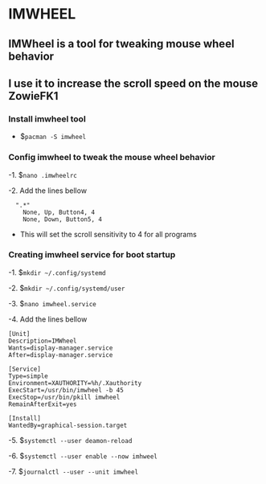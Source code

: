 # IMWHEEL

## IMWheel is a tool for tweaking mouse wheel behavior

## I use it to increase the scroll speed on the mouse ZowieFK1

### Install imwheel tool
- $`pacman -S imwheel`

### Config imwheel to tweak the mouse wheel behavior

-1. $`nano .imwheelrc` 

-2. Add the lines bellow
```
  ".*"
    None, Up, Button4, 4
    None, Down, Button5, 4
```
  - This will set the scroll sensitivity to 4 for all programs
  
### Creating imwheel service for boot startup

-1. $`mkdir ~/.config/systemd`

-2. $`mkdir ~/.config/systemd/user`

-3. $`nano imwheel.service`

-4. Add the lines bellow
```                              
[Unit]
Description=IMWheel
Wants=display-manager.service
After=display-manager.service

[Service]
Type=simple
Environment=XAUTHORITY=%h/.Xauthority
ExecStart=/usr/bin/imwheel -b 45
ExecStop=/usr/bin/pkill imwheel
RemainAfterExit=yes

[Install]
WantedBy=graphical-session.target
```
-5. $`systemctl --user deamon-reload`

-6. $`systemctl --user enable --now imhweel`

-7. $`journalctl --user --unit imwheel`


